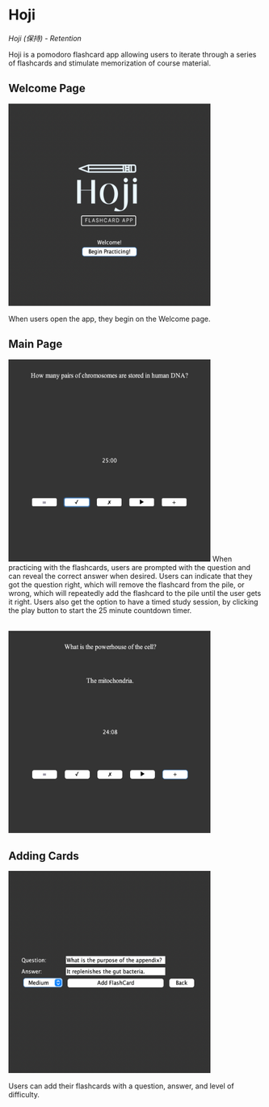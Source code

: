 # Hoji 

*Hoji (保持) - Retention*

Hoji is a pomodoro flashcard app allowing users to iterate through a series of flashcards and stimulate memorization of course material. 

## Welcome Page
<img src="https://github.com/aaronchan73/hoji/blob/main/start.png" width=400 height=400>

When users open the app, they begin on the Welcome page. 

## Main Page
<img src="https://github.com/aaronchan73/hoji/blob/main/Screen%20Shot%202022-03-20%20at%2011.36.05%20AM.png" width = 400 height = 400>
When practicing with the flashcards, users are prompted with the question and can reveal the correct answer when desired. Users can indicate that they got the question right, which will remove the flashcard from the pile, or wrong, which will repeatedly add the flashcard to the pile until the user gets it right. Users also get the option to have a timed study session, by clicking the play button to start the 25 minute countdown timer.

######
<img src="https://github.com/aaronchan73/hoji/blob/main/main.png" width=400 height=400>

## Adding Cards
<img src="https://github.com/aaronchan73/hoji/blob/main/add.png" width=400 height=400>

Users can add their flashcards with a question, answer, and level of difficulty. 





